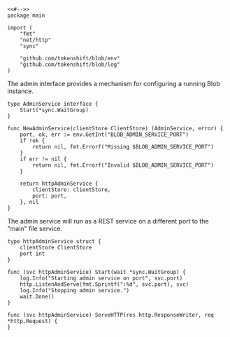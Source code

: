 	<<#-->>
	package main

	import (
		"fmt"
		"net/http"
		"sync"

		"github.com/tokenshift/blob/env"
		"github.com/tokenshift/blob/log"
	)

The admin interface provides a mechanism for configuring a running Blob
instance.

	type AdminService interface {
		Start(*sync.WaitGroup)
	}

	func NewAdminService(clientStore ClientStore) (AdminService, error) {
		port, ok, err := env.GetInt("BLOB_ADMIN_SERVICE_PORT")
		if !ok {
			return nil, fmt.Errorf("Missing $BLOB_ADMIN_SERVICE_PORT")
		}
		if err != nil {
			return nil, fmt.Errorf("Invalid $BLOB_ADMIN_SERVICE_PORT")
		}

		return httpAdminService {
			clientStore: clientStore,
			port: port,
		}, nil
	}

The admin service will run as a REST service on a different port to the "main"
file service.

	type httpAdminService struct {
		clientStore ClientStore
		port int
	}

	func (svc httpAdminService) Start(wait *sync.WaitGroup) {
		log.Info("Starting admin service on port", svc.port)
		http.ListenAndServe(fmt.Sprintf(":%d", svc.port), svc)
		log.Info("Stopping admin service.")
		wait.Done()
	}

	func (svc httpAdminService) ServeHTTP(res http.ResponseWriter, req *http.Request) {
	}
